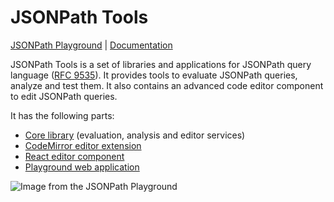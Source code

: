 # JSONPath Tools

[JSONPath Playground](https://jsonpath-playground.pages.dev) | [Documentation](https://vosa53.github.io/jsonpath-tools/)

JSONPath Tools is a set of libraries and applications for JSONPath query language ([RFC 9535](https://datatracker.ietf.org/doc/rfc9535/)). It provides tools to evaluate JSONPath queries, analyze and test them. It also contains an advanced code editor component to edit JSONPath queries.

It has the following parts:

- [Core library](https://vosa53.github.io/jsonpath-tools/documentation/evaluator/get-started) (evaluation, analysis and editor services)
- [CodeMirror editor extension](https://vosa53.github.io/jsonpath-tools/documentation/editor/codemirror-extension)
- [React editor component](https://vosa53.github.io/jsonpath-tools/documentation/editor/react-component)
- [Playground web application](https://jsonpath-playground.pages.dev)

![Image from the JSONPath Playground](https://vosa53.github.io/jsonpath-tools/assets/image.CirRxT7e.png)